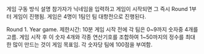 게임 구동 방식 설명
참가자가 닉네임을 입력하고 게임이 시작되면 그 즉시 Round 1부터 게임이 진행됨.
게임은 4명이 1팀인 팀 대항전으로 진행된다.

Round 1. Year game. 
제한시간: 10분
게임 시작 전에 각 팀은 0~9까지 숫자중 4개를 고름.
게임 시작 후 이 숫자 4개와 각종 연산기호를 조합하여 1~50까지의 정수를 최대한 많이 만드는 것이 게임 목표임.
각 숫자당 팀에 100점을 부여함.
